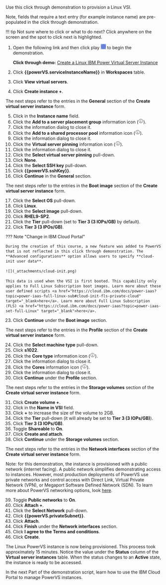 Use this click through demonstration to provision a Linux VSI. 

Note, fields that require a text entry (for example instance name) are pre-populated in the click through demonstration.

!!! tip
    Not sure where to click or what to do next? Click anywhere on the screen and the spot to click next is highlighted.

1. Open the following link and then click play ![](_attachments/ClickThruPlayButton.png) to begin the demonstration.

    **Click through demo:** <a href="https://ibm.github.io/SalesEnablement-test-repo/includes/Provision-LinuxVM/index.html" target ="_blank">Create a Linux IBM Power Virtual Server Instance</a>

2. Click **{{powerVS.serviceInstanceName}}** in **Workspaces** table.
3. Click **View virtual servers**.
4. Click **Create instance +**.

The next steps refer to the entries in the **General** section of the **Create virtual server instance** form.

5. Click in the **Instance name** field.
6. Click the **Add to a server placement group** information icon (![](_attachments/infoIcon.png)).
7. Click the information dialog to close it.
8. Click the **Add to a shared processor pool** information icon (![](_attachments/infoIcon.png)).
9. Click the information dialog to close it.
10. Click the **Virtual server pinning** information icon (![](_attachments/infoIcon.png)).
11. Click the information dialog to close it.
12. Click the **Select virtual server pinning** pull-down.
13. Click **None**.
14. Click the **Select SSH key** pull-down.
15. Click **{{powerVS.sshKey}}**.
16. Click **Continue** in the **General** section.

The next steps refer to the entries in the **Boot image** section of the **Create virtual server instance** form.

17. Click the **Select OS** pull-down.
18. Click **Linux**.
19. Click the **Select image** pull-down.
20. Click **RHEL9-SP2**.
21. Click the **Tier** pull-down (set to **Tier 3 (3 IOPs/GB)** by default).
22. Click **Tier 3 (3 IPOs/GB)**.

??? Note "Change in IBM Cloud Portal"

    During the creation of this course, a new feature was added to PowerVS that is not reflected in this click through demonstration. The **Advanced configurations** option allows users to specify **cloud-init user data**. 
    
    ![](_attachments/cloud-init.png)
    
    This data is used when the VSI is first booted. This capability only applies to Full Linux Subscription boot images. Learn more about these user defined scripts <a href="https://cloud.ibm.com/docs/power-iaas?topic=power-iaas-full-linux-sub#cloud-init-fls-private-cloud" target="_blank>here</a>. Learn more about Full Linux Subscription (FLS) <a href="https://cloud.ibm.com/docs/power-iaas?topic=power-iaas-set-full-Linux" target="_blank">here</a>.

23. Click **Continue** under the **Boot image** section.

The next steps refer to the entries in the **Profile** section of the **Create virtual server instance** form.

24. Click the **Select machine type** pull-down.
25. Click **s1022**.
26. Click the **Core type** information icon (![](_attachments/infoIcon.png)).
27. Click the information dialog to close it.
28. Click the **Cores** information icon (![](_attachments/infoIcon.png)).
29. Click the information dialog to close it.
30. Click **Continue** under the **Profile** section.

The next steps refer to the entries in the **Storage volumes** section of the **Create virtual server instance** form.

31. Click **Create volume +**.
32. Click in the **Name in VSI** field.
33. Click **+** to increase the size of the volume to 2GB.
34. Click the **Tier** pull-down (it will already be set to **Tier 3 (3 IOPs/GB)**).
35. Click **Tier 3 (3 IOPs/GB)**.
36. Toggle **Shareable** to **On**.
37. Click **Create and attach**.
38. Click **Continue** under the **Storage volumes** section.

The next steps refer to the entries in the **Network interfaces** section of the **Create virtual server instance** form.

Note: for this demonstration, the instance is provisioned with a public network (internet facing). A public network simplifies demonstrating access to instances. However, most production deployments of PowerVS use private networks and control access with Direct Link, Virtual Private Network (VPN), or Megaport Software Defined Network (SDN). To learn more about PowerVS networking options, look <a href="https://cloud.ibm.com/docs/power-iaas?topic=power-iaas-network-architecture-diagrams" target="_blank">here</a>.

39. Toggle **Public networks** to **On**.
40. Click **Attach +**.
41. Click the **Select Network** pull-down.
42. Click **{{powerVS.privateSubnet}}**.
43. Click **Attach**.
44. Click **Finish** under the **Network interfaces** section.
45. Click **I agree to the Terms and conditions**.
46. Click **Create**.

The Linux PowerVS instance is now being provisioned. This process took approximately 15 minutes. Notice the value under the **Status** column of the **Virtual server instances** table. When the status changes to an **Active** state, the instance is ready to be accessed.

In the next Part of the demonstration script, learn how to use the IBM Cloud Portal to manage PowerVS instances.
